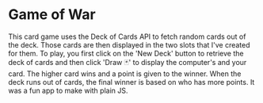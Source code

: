 # Game of War
This card game uses the Deck of Cards API to fetch random cards out of the deck. Those cards are then displayed in the two slots that I've created for them. To play, you first click on the 'New Deck' button to retrieve the deck of cards and then click 'Draw 🃏' to display the computer's and your card. The higher card wins and a point is given to the winner. When the deck runs out of cards, the final winner is based on who has more points. It was a fun app to make with plain JS.
